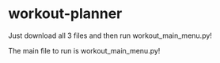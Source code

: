 # workout-planner
Just download all 3 files and then run workout_main_menu.py!

The main file to run is workout_main_menu.py!
